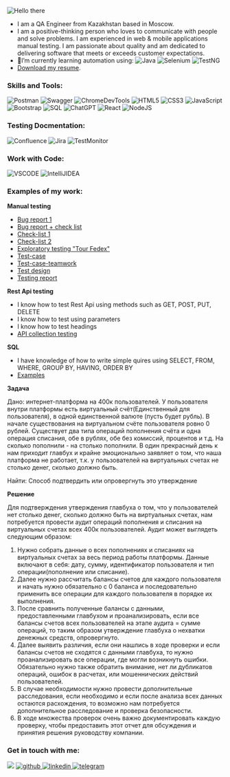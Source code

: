 
![Hello there](https://github.com/OlgaQAworld/OlgaQAworld/assets/146815272/1f7f0a06-f62c-4f9b-acca-dd23b34d6229)


- I am a QA Engineer from Kazakhstan based in Moscow.
- I am a positive-thinking person who loves to communicate with people and solve problems.
I am experienced in web & mobile applications manual testing. I am passionate about quality and am dedicated to delivering software that meets or exceeds customer expectations. 
- 🌱I’m currently learning automation using:
![Java](https://img.shields.io/badge/java-%2320232a.svg?style=for-the-badge&logo=java&logoColor=%2361DAFB)
![Selenium](https://img.shields.io/badge/Selenium-007ACC?style=for-the-badge&logo=selenium&logoColor=white)
![TestNG](https://img.shields.io/badge/TestNG-%23FF9900.svg?style=for-the-badge&logo=amazon-aws&logoColor=white)
- [Download my resume](https://drive.google.com/file/d/1OW814QIveV4AbuRsAtvvmna6GpO40dB1/view?usp=sharing).


<h3>Skills and Tools:</h3>
<div>
  
![Postman](https://img.shields.io/badge/postman-%23E34F26.svg?style=for-the-badge&logo=postman&logoColor=white) 
![Swagger](https://img.shields.io/badge/swagger-%234ea94b.svg?style=for-the-badge&logo=swagger&logoColor=white)
![ChromeDevTools](https://img.shields.io/badge/ChromeDevTools-%234ea94b.svg?style=for-the-badge&logo=ChromeDevTools&logoColor=white)
![HTML5](https://img.shields.io/badge/html5-%23E34F26.svg?style=for-the-badge&logo=html5&logoColor=white)
![CSS3](https://img.shields.io/badge/css3-%231572B6.svg?style=for-the-badge&logo=css3&logoColor=white)
![JavaScript](https://img.shields.io/badge/javascript-%23323330.svg?style=for-the-badge&logo=javascript&logoColor=%23F7DF1E)
![Bootstrap](https://img.shields.io/badge/bootstrap-%23563D7C.svg?style=for-the-badge&logo=bootstrap&logoColor=white)
![SQL](https://img.shields.io/badge/SQL-%234ea94b.svg?style=for-the-badge&logo=sql&logoColor=white)
![ChatGPT](https://img.shields.io/badge/chatGPT-74aa9c?style=for-the-badge&logo=openai&logoColor=white)
![React](https://img.shields.io/badge/react-%2320232a.svg?style=for-the-badge&logo=react&logoColor=%2361DAFB)
![NodeJS](https://img.shields.io/badge/node.js-6DA55F?style=for-the-badge&logo=node.js&logoColor=white)
</div>

<h3>Testing Docmentation:</h3>
<div>

![Confluence](https://img.shields.io/badge/confluence-%231572B6.svg?style=for-the-badge&logo=confluence&logoColor=white)
![Jira](https://img.shields.io/badge/Jira-%231572B6.svg?style=for-the-badge&logo=jira&logoColor=white)
![TestMonitor](https://img.shields.io/badge/testmonitor-%234ea94b.svg?style=for-the-badge&logo=testmonitor&logoColor=white)  
</div> 

<h3>Work with Code:</h3>
<div>

![VSCODE](https://img.shields.io/badge/vscode-%231572B6.svg?style=for-the-badge&logo=vscode&logoColor=white)
![IntelliJIDEA](https://img.shields.io/badge/intellijidea-%2320232a.svg?style=for-the-badge&logo=intellijidea&logoColor=%2361DAFB)
</div> 


 <h3>Examples of my work:</h3>
 <div>

 __Manual testing__
   
 - [Bug report 1](https://docs.google.com/spreadsheets/d/1ak7nX7TWjZ8mPW8HqXlNuSFpKsGu56vGQmiklQreWgU/edit?usp=sharing)
 - [Bug report + check list](https://docs.google.com/spreadsheets/d/1lUsXoreM9jn2MACGAx73i2gXUXAt0oO70JZZKJGgwPY/edit?usp=sharing)
 - [Check-list 1](https://docs.google.com/spreadsheets/d/1Vp7LoLD8kXLUF0RhRTz_6cbHxh3tKoRMZnFkdoUEGrw/edit?usp=sharing)
 - [Check-list 2](https://docs.google.com/document/d/1Fcrp-6LXirkMuOAh2cc26C3B4qaegjNbDtSk5l9H7Fs/edit?usp=sharing)
 - [Exploratory testing "Tour Fedex"](https://drive.google.com/file/d/1U7hO1TzNg6i-TIhSipYAMnwjLzW2Ym_X/view?usp=sharing)
 - [Test-case](https://docs.google.com/spreadsheets/d/1eDeeOPH_Lhdn3Yv2D-gdR8vNqMyvMrTmD1dvg8h_AL0/edit?usp=sharing)
 - [Test-case-teamwork](https://docs.google.com/spreadsheets/d/1CMXWlYc1VeqBqQxsrmiAJGcWM2AGSGG7Xa3CT0O1z28/edit?usp=sharing)
 - [Test design](https://drive.google.com/file/d/1wMMhi9Z_d4bL0od_avBGy5vYkaytc19W/view?usp=sharing)
 - [Testing report](https://docs.google.com/document/d/1_xmZzVTad6VP_RJ5H2L_yRnS119nuu6AvbRDm3Xw9NU/edit?usp=sharing)


 __Rest Api testing__

 - I know how to test Rest Api using methods such as GET, POST, PUT, DELETE
 - I know how to test using parameters
 - I know how to test headings
 - [API collection testing](https://drive.google.com/file/d/1KRznwOX7LimZsafeHf-9JkzB-hTh5cqU/view?usp=sharing)
    
 __SQL__

  - I have knowledge of how to write simple quires using SELECT, FROM, WHERE, GROUP BY, HAVING, ORDER BY
  - [Examples](https://docs.google.com/spreadsheets/d/1NkJY7gMgvUNX5q3ma6WMOuZA649s_JDl/edit?usp=sharing&ouid=115672572273097717847&rtpof=true&sd=true)

__Задача__

Дано: интернет-платформа на 400к пользователей. У пользователя внутри платформы есть виртуальный счёт(Единственный для пользователя), в одной единственной валюте (пусть будет рубль). В начале существования на виртуальном счёте пользователя ровно 0 рублей. Существует два типа операций пополнения счёта и одна операция списания, обе в рублях, обе без комиссий, процентов и т.д. На сколько пополнили - на столько пополнили.
В один прекрасный день к нам приходит главбух и крайне эмоционально заявляет о том, что наша платформа не работает, т.к. у пользователей на виртуальных счетах не столько денег, сколько должно быть.

Найти: Способ подтвердить или опровергнуть это утверждение

__Решение__

Для подтверждения утверждения главбуха о том, что у пользователей нет столько денег, сколько должно быть на виртуальных счетах, нам потребуется провести аудит операций пополнения и списания на виртуальных счетах всех 400к пользователей. Аудит может выглядеть следующим образом: 

1. Нужно собрать данные о всех пополнениях и списаниях на виртуальных счетах за весь период работы платформы. Данные включают в себя: дату, сумму, идентификатор пользователя и тип операции(пополнение или списание).
2. Далее нужно рассчитать балансы счетов для каждого пользователя и начать нужно обязательно с 0 баланса и последовательно применить все операции для каждого пользователя в порядке их выполнения.
3. После сравнить полученные балансы с данными, предоставленными главбухом и проанализировать, если все балансы счетов всех пользователей на этапе аудита = сумме операций, то таким образом утверждение главбуха о нехватки денежных средств, опровергнуто.
4. Далее выявить различия, если они нашлись в ходе проверки и если балансы счетов не сходятся с данными главбуха, то нужно проанализировать все операции, где могли возникнуть ошибки. Обязательно нужно также обратить внимание, нет ли дубликатов операций, ошибок в расчетах, или мошеннических действий пользователей.
5. В случае необходимости нужно провести дополнительные расследования, если необходимо и если после анализа всех данных остаются расхождения, то возможно нам потребуется дополнительное расследование и проверка безопасности.
6. В ходе множества проверок очень важно документировать каждую проверку, чтобы предоставить этот отчет для обсуждения и принятия решения руководству компании.
 </div>

 <h3>Get in touch with me:</h3>

<div>

<a href="mailto:olyayevtyunina@gmail.com">
<img src="https://img.shields.io/badge/Gmail-D14836?style=for-the-badge&logo=gmail&logoColor=white"/></a>
<a href="https://github.com/OlgaQAworld" target="_blank">
<img src=https://img.shields.io/badge/github-%2324292e.svg?&style=for-the-badge&logo=github&logoColor=white alt=github />
</a>
<a href="https://www.linkedin.com/in/olga-yevtyunina-a3a81057/" target="_blank">
<img src=https://img.shields.io/badge/linkedin-%231E77B5.svg?&style=for-the-badge&logo=linkedin&logoColor=white alt=linkedin  />
</a>  
<a href="https://t.me/OlyaYevtyunina" target="_blank">
<img src=https://img.shields.io/badge/telegram-%231E77B5.svg?&style=for-the-badge&logo=telegram&logoColor=white alt=telegram  />
</a> 
</div>




 

 
 
 





